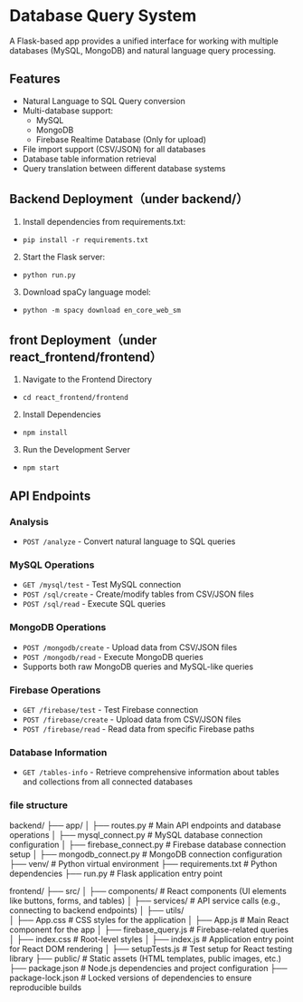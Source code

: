 # Database Query System

A Flask-based app   provides a unified interface for working with multiple databases (MySQL, MongoDB) and natural language query processing.

## Features

- Natural Language to SQL Query conversion
- Multi-database support:
  - MySQL
  - MongoDB
  - Firebase Realtime Database (Only for upload)
- File import support (CSV/JSON) for all databases
- Database table information retrieval
- Query translation between different database systems

## Backend Deployment（under backend/）

1. Install dependencies from requirements.txt:
- `pip install -r requirements.txt`

2. Start the Flask server:
- `python run.py`

3. Download spaCy language model:
- `python -m spacy download en_core_web_sm`



## front Deployment（under react_frontend/frontend）
1. Navigate to the Frontend Directory
- `cd react_frontend/frontend`

2. Install Dependencies
- `npm install`

3. Run the Development Server
- `npm start`

## API Endpoints

### Analysis
- `POST /analyze` - Convert natural language to SQL queries

### MySQL Operations
- `GET /mysql/test` - Test MySQL connection
- `POST /sql/create` - Create/modify tables from CSV/JSON files
- `POST /sql/read` - Execute SQL queries

### MongoDB Operations
- `POST /mongodb/create` - Upload data from CSV/JSON files
- `POST /mongodb/read` - Execute MongoDB queries
- Supports both raw MongoDB queries and MySQL-like queries

### Firebase Operations
- `GET /firebase/test` - Test Firebase connection
- `POST /firebase/create` - Upload data from CSV/JSON files
- `POST /firebase/read` - Read data from specific Firebase paths

### Database Information
- `GET /tables-info` - Retrieve comprehensive information about tables and collections from all connected databases


### file structure
backend/
├── app/
│   ├── routes.py              # Main API endpoints and database operations
│   ├── mysql_connect.py       # MySQL database connection configuration
│   ├── firebase_connect.py    # Firebase database connection setup
│   ├── mongodb_connect.py     # MongoDB connection configuration
├── venv/                      # Python virtual environment
├── requirements.txt           # Python dependencies
├── run.py                    # Flask application entry point

frontend/
├── src/
│   ├── components/          # React components (UI elements like buttons, forms, and tables)
│   ├── services/            # API service calls (e.g., connecting to backend endpoints)
│   ├── utils/              
│   ├── App.css              # CSS styles for the application
│   ├── App.js               # Main React component for the app
│   ├── firebase_query.js    # Firebase-related queries
│   ├── index.css            # Root-level styles
│   ├── index.js             # Application entry point for React DOM rendering
│   ├── setupTests.js        # Test setup for React testing library
├── public/                  # Static assets (HTML templates, public images, etc.)
├── package.json             # Node.js dependencies and project configuration
├── package-lock.json        # Locked versions of dependencies to ensure reproducible builds




